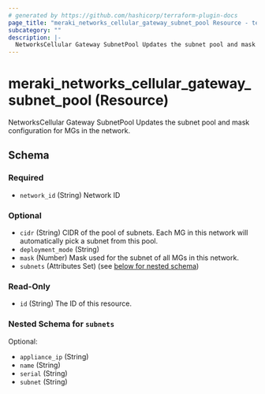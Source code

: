 ```yaml
---
# generated by https://github.com/hashicorp/terraform-plugin-docs
page_title: "meraki_networks_cellular_gateway_subnet_pool Resource - terraform-provider-meraki"
subcategory: ""
description: |-
  NetworksCellular Gateway SubnetPool Updates the subnet pool and mask configuration for MGs in the network.
---
```


# meraki_networks_cellular_gateway_subnet_pool (Resource)

NetworksCellular Gateway SubnetPool Updates the subnet pool and mask configuration for MGs in the network.



<!-- schema generated by tfplugindocs -->
## Schema

### Required

- `network_id` (String) Network ID

### Optional

- `cidr` (String) CIDR of the pool of subnets. Each MG in this network will automatically pick a subnet from this pool.
- `deployment_mode` (String)
- `mask` (Number) Mask used for the subnet of all MGs in this network.
- `subnets` (Attributes Set) (see [below for nested schema](#nestedatt--subnets))

### Read-Only

- `id` (String) The ID of this resource.

<a id="nestedatt--subnets"></a>
### Nested Schema for `subnets`

Optional:

- `appliance_ip` (String)
- `name` (String)
- `serial` (String)
- `subnet` (String)


